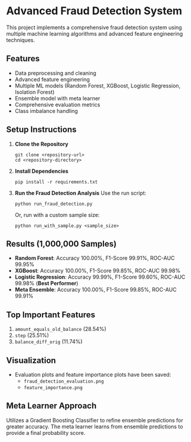 # Advanced Fraud Detection System

This project implements a comprehensive fraud detection system using multiple machine learning algorithms and advanced feature engineering techniques.

## Features
- Data preprocessing and cleaning
- Advanced feature engineering
- Multiple ML models (Random Forest, XGBoost, Logistic Regression, Isolation Forest)
- Ensemble model with meta learner
- Comprehensive evaluation metrics
- Class imbalance handling

## Setup Instructions
1. **Clone the Repository**
   ```
   git clone <repository-url>
   cd <repository-directory>
   ```

2. **Install Dependencies**
   ```
   pip install -r requirements.txt
   ```

3. **Run the Fraud Detection Analysis**
   Use the run script:
   ```
   python run_fraud_detection.py
   ```
   Or, run with a custom sample size:
   ```
   python run_with_sample.py <sample_size>
   ```

## Results (1,000,000 Samples)
- **Random Forest**: Accuracy 100.00%, F1-Score 99.91%, ROC-AUC 99.95%
- **XGBoost**: Accuracy 100.00%, F1-Score 99.85%, ROC-AUC 99.98%
- **Logistic Regression**: Accuracy 99.99%, F1-Score 99.60%, ROC-AUC 99.98% (**Best Performer**)
- **Meta Ensemble**: Accuracy 100.00%, F1-Score 99.85%, ROC-AUC 99.91%

## Top Important Features
1. `amount_equals_old_balance` (28.54%)
2. `step` (25.51%)
3. `balance_diff_orig` (11.74%)

## Visualization
- Evaluation plots and feature importance plots have been saved:
  - `fraud_detection_evaluation.png`
  - `feature_importance.png`

## Meta Learner Approach
Utilizes a Gradient Boosting Classifier to refine ensemble predictions for greater accuracy. The meta learner learns from ensemble predictions to provide a final probability score.

